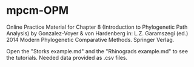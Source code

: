 mpcm-OPM
========

Online Practice Material for Chapter 8 (Introduction to Phylogenetic Path Analysis) by Gonzalez-Voyer &amp; von Hardenberg in: L.Z. Garamszegi (ed.) 2014 Modern Phylogenetic Comparative Methods. Springer Verlag.

Open the "Storks example.md" and the "Rhinograds example.md" to see the tutorials. Needed data provided as .csv files. 
